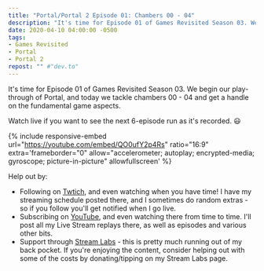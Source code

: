 ```yaml
---
title: "Portal/Portal 2 Episode 01: Chambers 00 - 04"
description: "It's time for Episode 01 of Games Revisited Season 03. We begin our play-through of Portal, and today we tackle chambers 00 - 04 and get a handle on the fundamental game aspects."
date: 2020-04-10 04:00:00 -0500
tags:
- Games Revisited
- Portal
- Portal 2
repost: "" #"dev.to"
---
```


It's time for Episode 01 of Games Revisited Season 03. We begin our play-through of Portal, and today we tackle chambers 00 - 04 and get a handle on the fundamental game aspects.

Watch live if you want to see the next 6-episode run as it's recorded. :smiley:
<!--more-->

{% include responsive-embed url="https://youtube.com/embed/QO0ufY2p4Rs" ratio="16:9" extra='frameborder="0" allow="accelerometer; autoplay; encrypted-media; gyroscope; picture-in-picture" allowfullscreen' %}

Help out by:
 * Following on [Twtich](https://twitch.tv/AnonJr_Live), and even watching when you have time! I have my streaming schedule posted there, and I sometimes do random extras - so if you follow you'll get notified when I go live.
 * Subscribing on [YouTube](http://www.youtube.com/channel/UCXafqhKHbkSUIrq0LAuu0tw), and even watching there from time to time. I'll post all my Live Stream replays there, as well as episodes and various other bits.
 * Support through [Stream Labs](https://streamlabs.com/anonjr_live) - this is pretty much running out of my back pocket. If you're enjoying the content, consider helping out with some of the costs by donating/tipping on my Stream Labs page.